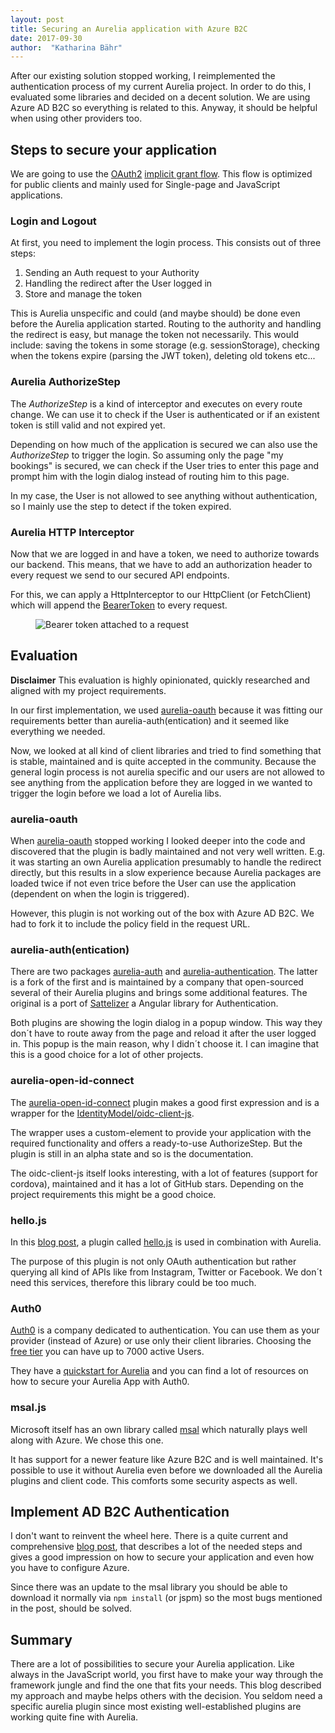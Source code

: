 ```yaml
---
layout: post
title: Securing an Aurelia application with Azure B2C
date: 2017-09-30
author:  "Katharina Bähr"
---
```



<span class="dropcap">A</span>fter our existing solution stopped working, I reimplemented the authentication process of my current Aurelia project. In order to do this, I evaluated some libraries and decided on a decent solution. We are using Azure AD B2C so everything is related to this. Anyway, it should be helpful when using other providers too.

<h2>Steps to secure your application</h2>

We are going to use the <a href="https://oauth.net/2/">OAuth2</a> <a href="https://docs.microsoft.com/en-us/azure/active-directory/develop/active-directory-v2-protocols-implicit">implicit grant flow</a>. This flow is optimized for public clients and mainly used for Single-page and JavaScript applications.

<h3>Login and Logout</h3>
At first, you need to implement the login process. This consists out of three steps:

1. Sending an Auth request to your Authority
2. Handling the redirect after the User logged in
3. Store and manage the token 

This is Aurelia unspecific and could (and maybe should) be done even before the Aurelia application started. Routing to the authority and handling the redirect is easy, but manage the token not necessarily. This would include: saving the tokens in some storage (e.g. sessionStorage), checking when the tokens expire (parsing the JWT token), deleting old tokens etc...

<h3> Aurelia AuthorizeStep </h3>

The <em>AuthorizeStep</em> is a kind of interceptor and executes on every route change.
We can use it to check if the User is authenticated or if an existent token is still valid and not expired yet. 

Depending on how much of the application is secured we can also use the <em>AuthorizeStep</em> to trigger the login. So assuming only the page "my bookings" is secured, we can check if the User tries to enter this page and prompt him with the login dialog instead of routing him to this page.

In my case, the User is not allowed to see anything without authentication, so I mainly use the step to detect if the token expired.

<h3>Aurelia HTTP Interceptor</h3>

Now that we are logged in and have a token, we need to authorize towards our backend.
This means, that we have to add an authorization header to every request we send to our secured API endpoints. 

For this, we can apply a HttpInterceptor to our HttpClient (or FetchClient) which will append the <a href="https://tools.ietf.org/html/rfc6750"> BearerToken</a> to every request.

<figure>
    <img src="{{ '/assets/img/bearer_header_2.png' | prepend: site.baseurl }}" alt="Bearer token attached to a request"/>
</figure>



<h2>Evaluation</h2>

**Disclaimer** This evaluation is highly opinionated, quickly researched and aligned with my project requirements.

In our first implementation, we used <a href="https://github.com/matik12/aurelia-oauth">aurelia-oauth</a> because it was fitting our requirements better than aurelia-auth(entication) and it seemed like everything we needed.

Now, we looked at all kind of client libraries and tried to find something that is stable, maintained and is quite accepted in the community. Because the general login process is not aurelia specific and our users are not allowed to see anything from the application before they are logged in we wanted to trigger the login before we load a lot of Aurelia libs.

<h3>aurelia-oauth</h3>
When <a href="https://github.com/matik12/aurelia-oauth">aurelia-oauth</a> stopped working I looked deeper into the code and discovered that the plugin is badly maintained and not very well written.
E.g. it was starting an own Aurelia application presumably to handle the redirect directly, but this results in a slow experience because Aurelia packages are loaded twice if not even trice before the User can use the application (dependent on when the login is triggered).

However, this plugin is not working out of the box with Azure AD B2C. We had to fork it to include the policy field in the request URL.

<h3>aurelia-auth(entication)</h3>

There are two packages <a href="https://github.com/paulvanbladel/aurelia-auth">aurelia-auth</a> and <a href="https://github.com/SpoonX/aurelia-authentication">aurelia-authentication</a>. The latter is a fork of the first and is maintained by a company that open-sourced several of their Aurelia plugins and brings some additional features. The original is a port of <a href="https://github.com/sahat/satellizer/">Sattelizer</a> a Angular library for Authentication.

Both plugins are showing the login dialog in a popup window. This way they don´t have to route away from the page and reload it after the user logged in. 
This popup is the main reason, why I didn´t choose it. I can imagine that this is a good choice for a lot of other projects.

<h3>aurelia-open-id-connect</h3>
The <a href="https://github.com/shaunluttin/aurelia-open-id-connect">aurelia-open-id-connect</a> plugin makes a good first expression and is a wrapper for the <a href="https://github.com/shaunluttin/aurelia-open-id-connect">IdentityModel/oidc-client-js</a>.

The wrapper uses a custom-element to provide your application with the required functionality and offers a ready-to-use AuthorizeStep. But the plugin is still in an alpha state and so is the documentation.


The oidc-client-js itself looks interesting, with a lot of features (support for cordova), maintained and it has a lot of GitHub stars. 
Depending on the project requirements this might be a good choice.


<h3>hello.js</h3>
In this <a href="https://medium.com/@mikko.vuorinen/aurelia-and-azure-ad-b2c-authentication-351fbe2de348">blog post</a>, a plugin called <a href="https://adodson.com/hello.js/">hello.js</a> is used in combination with Aurelia. 

The purpose of this plugin is not only OAuth authentication but rather querying all kind of APIs like from Instagram, Twitter or Facebook. We don´t need this services, therefore this library could be too much.


<h3>Auth0</h3>
<a href="https://auth0.com/">Auth0</a> is a company dedicated to authentication. You can use them as your provider (instead of Azure) or use only their client libraries. Choosing the <a href="https://auth0.com/pricing">free tier</a> you can have up to 7000 active Users.

They have a <a href="https://auth0.com/docs/quickstart/spa/aurelia/01-login">quickstart for Aurelia</a> and you can find a lot of resources on how to secure your Aurelia App with Auth0.

<h3>msal.js</h3>

Microsoft itself has an own library called <a href="https://github.com/AzureAD/microsoft-authentication-library-for-js">msal</a> which naturally plays well along with Azure. We chose this one.

It has support for a newer feature like Azure B2C and is well maintained. It's possible to use it without Aurelia even before we downloaded all the Aurelia plugins and client code. This comforts some security aspects as well. 

<h2>Implement AD B2C Authentication</h2>

I don't want to reinvent the wheel here. There is a quite current and comprehensive <a href="https://chrisdennig.me/2017/09/06/secure-an-aurelia-single-page-app-with-azure-active-directory-b2c-msal/">blog post</a>, that describes a lot of the needed steps and gives a good impression on how to secure your application and even how you have to configure Azure.
 

Since there was an update to the msal library you should be able to download it normally via <code>npm install</code> (or jspm) so the most bugs mentioned in the post, should be solved.


<h2> Summary </h2>

There are a lot of possibilities to secure your Aurelia application. Like always in the JavaScript world, you first have to make your way through the framework jungle and find the one that fits your needs. This blog described my approach and maybe helps others with the decision. You seldom need a specific aurelia plugin since most existing well-established plugins are working quite fine with Aurelia.

